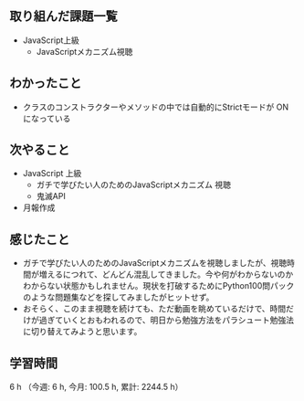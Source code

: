 ## 取り組んだ課題一覧
- JavaScript上級
    - JavaScriptメカニズム視聴    

## わかったこと
- クラスのコンストラクターやメソッドの中では自動的にStrictモードが ON になっている
    
## 次やること
- JavaScript 上級
    - ガチで学びたい人のためのJavaScriptメカニズム 視聴
    - 鬼滅API
- 月報作成
    
## 感じたこと
- ガチで学びたい人のためのJavaScriptメカニズムを視聴しましたが、視聴時間が増えるにつれて、どんどん混乱してきました。今や何がわからないのかわからない状態かもしれません。現状を打破するためにPython100問パックのような問題集などを探してみましたがヒットせず。
- おそらく、このまま視聴を続けても、ただ動画を眺めているだけで、時間だけが過ぎていくとおもわれるので、明日から勉強方法をパラシュート勉強法に切り替えてみようと思います。                

## 学習時間
6 h （今週: 6 h, 今月: 100.5 h, 累計: 2244.5 h）